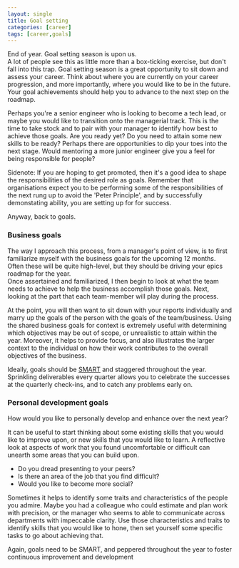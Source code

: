```yaml
---
layout: single
title: Goal setting
categories: [career]
tags: [career,goals]
---
```


End of year. Goal setting season is upon us.  
A lot of people see this as little more than a box-ticking exercise, but don't
fall into this trap. Goal setting season is a great opportunity to sit down and assess your career.
Think about where you are currently on your career progression, and more
importantly, where you would like to be in the future. 
Your goal achievements should help you to advance to the next step on the roadmap.  

Perhaps you're a senior engineer who is looking to become a tech lead, or maybe
you would like to transition onto the managerial track. 
This is the time to take stock and to pair with your manager to identify how
best to achieve those goals. Are you ready yet? Do you need to attain some new
skills to be ready? Perhaps there are opportunities to dip your toes into the
next stage. Would mentoring a more junior engineer give you a feel for being
responsible for people? 

Sidenote: If you are hoping to get promoted, then it's a good idea to shape the responsibilities
of the desired role as goals. Remember that organisations expect you to be performing
some of the responsibilities of the next rung up to avoid the 'Peter Principle',
and by successfully demonstating ability, you are setting up for for success.

Anyway, back to goals.

### Business goals

The way I approach this process, from a manager's point of view, is to first familiarize myself with the business
goals for the upcoming 12 months. Often these will be quite high-level, but they should
be driving your epics roadmap for the year.  
Once assertained and familiarized, I then begin to look at what the team needs to achieve to help the business
accomplish those goals. Next, looking at the part that each team-member will play during the process. 

At the point, you will then want to sit down with your reports individually
and marry up the goals of the person with the goals of the team/business.
Using the shared business goals for context is extremely useful with
determining which objectives may be out of scope, or unrealistic to attain within the
year. Moreover, it helps to provide focus, and also illustrates the larger context to the individual on how their
work contributes to the overall objectives of the business.  

Ideally, goals should be [SMART](https://en.wikipedia.org/wiki/SMART_criteria) and staggered throughout the year. Sprinkling deliverables 
every quarter allows you to celebrate the successes at the quarterly check-ins,
and to catch any problems early on.

### Personal development goals

How would you like to personally develop and enhance over the next year? 

It can be useful to start thinking about some existing skills that you would like to
improve upon, or new skills that you would like to learn.
A reflective look at aspects of work that you found uncomfortable or difficult
can unearth some areas that you can build upon.  
* Do you dread presenting to your peers?  
* Is there an area of the job that you find difficult?
* Would you like to become more social?

Sometimes it helps to identify some traits and characteristics of the people you
admire. Maybe you had a colleague who could estimate and plan work with precision, 
or the manager who seems to able to communicate across departments
with impeccable clarity. Use those characteristics and traits to identify skills that you would
like to hone, then set yourself some specific tasks to go about achieving that.

Again, goals need to be SMART, and peppered throughout the year to foster continuous improvement and development

